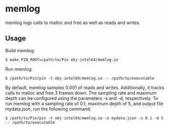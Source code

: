 # memlog

memlog logs calls to malloc and free as well as reads and writes

## Usage

Build memlog:

    $ make PIN_ROOT=/path/to/Pin obj-intel64/memlog.so

Run memlog:

    $ /path/to/Pin/pin -t obj-intel64/memlog.so -- /path/to/executable

By default, memlog samples 0.001 of reads and writes. Additionally, it tracks calls to malloc and free 3 frames down. The sampling rate and maximum depth can be configured using the parameters -s and -d, respectively. To run memlog with a sampling rate of 0.1, maximum depth of 5, and output file mydata.json, run the following command:

    $ /path/to/Pin/pin -t obj-intel64/memlog.so -o mydata.json -s 0.1 -d 5 -- /path/to/executable
